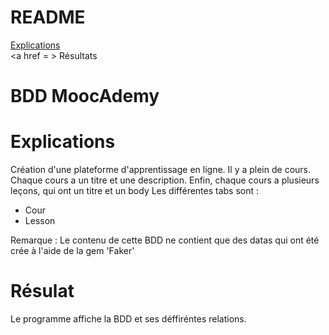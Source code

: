# README
<a href = https://github.com/Luxilux/MoocAdemy/blob/master/README.md#explications> Explications<a/> <br>
<a href = > Résultats<a/>

# BDD MoocAdemy

# Explications 
Création d'une plateforme d'apprentissage en ligne. Il y a plein de cours. Chaque cours a un titre et une description. Enfin, chaque cours a plusieurs leçons, qui ont un titre et un body
Les différentes tabs sont : 
* Cour
* Lesson

Remarque :  Le contenu de cette BDD ne contient que des datas qui ont été crée à  l'aide de la gem 'Faker'

# Résulat
Le programme affiche la BDD et ses déffiréntes relations.
